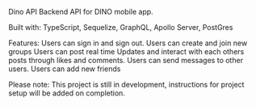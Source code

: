 Dino API
Backend API for DINO mobile app.

Built with: TypeScript, Sequelize, GraphQL, Apollo Server, PostGres

Features:
Users can sign in and sign out.
Users can create and join new groups
Users can post real time Updates and interact with each others posts through likes and comments.
Users can send messages to other users.
Users can add new friends

Please note: This project is still in development, instructions for project setup will be added on completion.
